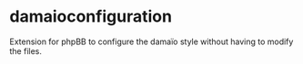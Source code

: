 # damaioconfiguration
Extension for phpBB to configure the damaïo style without having to modify the files. 
